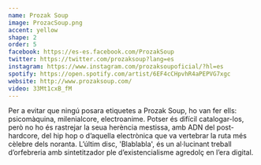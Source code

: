 ```yaml
---
name: Prozak Soup
image: ProzacSoup.png
accent: yellow
shape: 2
order: 5
facebook: https://es-es.facebook.com/ProzakSoup
twitter: https://twitter.com/prozaksoup?lang=es
instagram: https://www.instagram.com/prozaksoupoficial/?hl=es
spotify: https://open.spotify.com/artist/6EF4cCHpvhR4aPEPVG7xgc
website: http://www.prozaksoup.com/
video: 33Mt1cxB_fM
---
```


Per a evitar que ningú posara etiquetes a Prozak Soup, ho van fer ells: psicomàquina, milenialcore, electroanime. Potser és difícil catalogar-los, però no ho és rastrejar la seua herència mestissa, amb ADN del post-hardcore, del hip hop o d’aquella electrònica que va vertebrar la ruta més cèlebre dels noranta. L’últim disc, 'Blablabla', és un al·lucinant treball d’orfebreria amb sintetitzador ple d’existencialisme agredolç en l’era digital.
